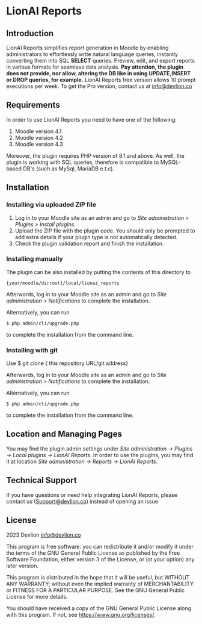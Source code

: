# LionAI Reports #

## Introduction ##
LionAI Reports simplifies report generation in Moodle by enabling administrators to effortlessly write natural language queries, instantly converting them into SQL **SELECT** queries. Preview, edit, and export reports in various formats for seamless data analysis.
**Pay attention, the plugin does not provide, nor allow, altering the DB like in using UPDATE,INSERT or DROP queries, for example.**
LionAI Reports free version allows 10 prompt executions per week. To get the Pro version, contact us at info@devlion.co

## Requirements ##

In order to use LionAI Reports you need to have one of the following:
1. Moodle version 4.1
2. Moodle version 4.2
3. Moodle version 4.3

Moreover, the plugin requires PHP version of 8.1 and above.
As well, the plugin is working with SQL queries, therefore is compatible to MySQL-based DB's (such as MySql, MariaDB e.t.c).

## Installation ##
### Installing via uploaded ZIP file ###

1. Log in to your Moodle site as an admin and go to _Site administration >
   Plugins > Install plugins_.
2. Upload the ZIP file with the plugin code. You should only be prompted to add
   extra details if your plugin type is not automatically detected.
3. Check the plugin validation report and finish the installation.

### Installing manually ###

The plugin can be also installed by putting the contents of this directory to

    {your/moodle/dirroot}/local/lionai_reports

Afterwards, log in to your Moodle site as an admin and go to _Site administration >
Notifications_ to complete the installation.

Alternatively, you can run

    $ php admin/cli/upgrade.php

to complete the installation from the command line.

### Installing with git ###

Use
    $ git clone { this repository URL/git address}

Afterwards, log in to your Moodle site as an admin and go to _Site administration >
Notifications_ to complete the installation.

Alternatively, you can run

    $ php admin/cli/upgrade.php

to complete the installation from the command line.

## Location and Managing Pages ##
You may find the plugin admin settings under _Site administration -> Plugins -> Local plugins -> LionAI Reports_.
In order to use the plugins, you may find it at location _Site administration -> Reports -> LionAI Reports_.

## Technical Support ##
If you have questions or need help integrating LionAI Reports, please contact us (Support@devlion.co) instead of opening an issue


## License ##

2023 Devlion <info@devlion.co>

This program is free software: you can redistribute it and/or modify it under
the terms of the GNU General Public License as published by the Free Software
Foundation, either version 3 of the License, or (at your option) any later
version.

This program is distributed in the hope that it will be useful, but WITHOUT ANY
WARRANTY; without even the implied warranty of MERCHANTABILITY or FITNESS FOR A
PARTICULAR PURPOSE.  See the GNU General Public License for more details.

You should have received a copy of the GNU General Public License along with
this program.  If not, see <https://www.gnu.org/licenses/>.
